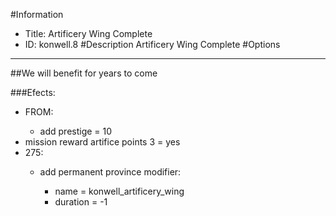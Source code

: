 #Information
 - Title: Artificery Wing Complete
 - ID: konwell.8
#Description
Artificery Wing Complete
#Options

___
##We will benefit for years to come

###Efects:<ul><li>FROM:</li><ul><li>add prestige = 10</li></ul><li>mission reward artifice points 3 = yes</li><li>275:</li><ul><li>add permanent province modifier:</li><ul><li>name = konwell_artificery_wing</li><li>duration = -1</li></ul></ul></ul>
